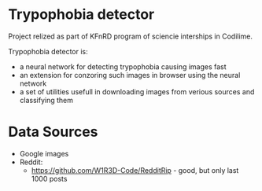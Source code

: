 # Trypophobia detector
Project relized as part of KFnRD program of sciencie interships in Codilime.

Trypophobia detector is:
- a neural network for detecting trypophobia causing images fast
- an extension for conzoring such images in browser using the neural network
- a set of utilities usefull in downloading images from verious sources and classifying them

# Data Sources

- Google images
- Reddit:
  - https://github.com/W1R3D-Code/RedditRip - good, but only last 1000 posts

